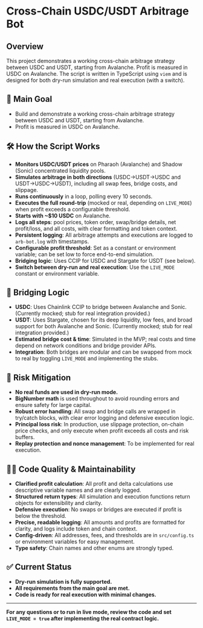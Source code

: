 # Cross-Chain USDC/USDT Arbitrage Bot

## Overview

This project demonstrates a working cross-chain arbitrage strategy between USDC and USDT, starting from Avalanche. Profit is measured in USDC on Avalanche. The script is written in TypeScript using `viem` and is designed for both dry-run simulation and real execution (with a switch).

## 🎯 Main Goal

- Build and demonstrate a working cross-chain arbitrage strategy between USDC and USDT, starting from Avalanche.
- Profit is measured in USDC on Avalanche.

## 🛠️ How the Script Works

- **Monitors USDC/USDT prices** on Pharaoh (Avalanche) and Shadow (Sonic) concentrated liquidity pools.
- **Simulates arbitrage in both directions** (USDC→USDT→USDC and USDT→USDC→USDT), including all swap fees, bridge costs, and slippage.
- **Runs continuously** in a loop, polling every 10 seconds.
- **Executes the full round-trip** (mocked or real, depending on `LIVE_MODE`) when profit exceeds a configurable threshold.
- **Starts with ~$10 USDC** on Avalanche.
- **Logs all steps**: pool prices, token order, swap/bridge details, net profit/loss, and all costs, with clear formatting and token context.
- **Persistent logging**: All arbitrage attempts and executions are logged to `arb-bot.log` with timestamps.
- **Configurable profit threshold**: Set as a constant or environment variable; can be set low to force end-to-end simulation.
- **Bridging logic**: Uses CCIP for USDC and Stargate for USDT (see below).
- **Switch between dry-run and real execution**: Use the `LIVE_MODE` constant or environment variable.

## 🔁 Bridging Logic

- **USDC**: Uses Chainlink CCIP to bridge between Avalanche and Sonic. (Currently mocked; stub for real integration provided.)
- **USDT**: Uses Stargate, chosen for its deep liquidity, low fees, and broad support for both Avalanche and Sonic. (Currently mocked; stub for real integration provided.)
- **Estimated bridge cost & time**: Simulated in the MVP; real costs and time depend on network conditions and bridge provider APIs.
- **Integration**: Both bridges are modular and can be swapped from mock to real by toggling `LIVE_MODE` and implementing the stubs.

## 📄 Risk Mitigation

- **No real funds are used in dry-run mode.**
- **BigNumber math** is used throughout to avoid rounding errors and ensure safety for large capital.
- **Robust error handling**: All swap and bridge calls are wrapped in try/catch blocks, with clear error logging and defensive execution logic.
- **Principal loss risk**: In production, use slippage protection, on-chain price checks, and only execute when profit exceeds all costs and risk buffers.
- **Replay protection and nonce management**: To be implemented for real execution.

## 🧑‍💻 Code Quality & Maintainability

- **Clarified profit calculation**: All profit and delta calculations use descriptive variable names and are clearly logged.
- **Structured return types**: All simulation and execution functions return objects for extensibility and clarity.
- **Defensive execution**: No swaps or bridges are executed if profit is below the threshold.
- **Precise, readable logging**: All amounts and profits are formatted for clarity, and logs include token and chain context.
- **Config-driven**: All addresses, fees, and thresholds are in `src/config.ts` or environment variables for easy management.
- **Type safety**: Chain names and other enums are strongly typed.

## ✅ Current Status

- **Dry-run simulation is fully supported.**
- **All requirements from the main goal are met.**
- **Code is ready for real execution with minimal changes.**

---

**For any questions or to run in live mode, review the code and set `LIVE_MODE = true` after implementing the real contract logic.**
